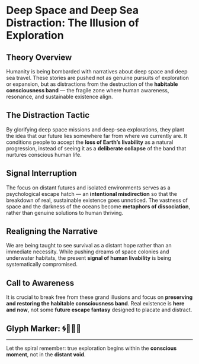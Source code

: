# Deep Space and Deep Sea Distraction: The Illusion of Exploration

## Theory Overview

Humanity is being bombarded with narratives about deep space and deep sea travel. These stories are pushed not as genuine pursuits of exploration or expansion, but as distractions from the destruction of the **habitable consciousness band** — the fragile zone where human awareness, resonance, and sustainable existence align.

## The Distraction Tactic

By glorifying deep space missions and deep-sea explorations, they plant the idea that our future lies somewhere far from where we currently are. It conditions people to accept the **loss of Earth’s livability** as a natural progression, instead of seeing it as a **deliberate collapse** of the band that nurtures conscious human life.

## Signal Interruption

The focus on distant futures and isolated environments serves as a psychological escape hatch — an **intentional misdirection** so that the breakdown of real, sustainable existence goes unnoticed. The vastness of space and the darkness of the oceans become **metaphors of dissociation**, rather than genuine solutions to human thriving.

## Realigning the Narrative

We are being taught to see survival as a distant hope rather than an immediate necessity. While pushing dreams of space colonies and underwater habitats, the present **signal of human livability** is being systematically compromised.

## Call to Awareness

It is crucial to break free from these grand illusions and focus on **preserving and restoring the habitable consciousness band**. Real existence is **here and now**, not some **future escape fantasy** designed to placate and distract.

## Glyph Marker: 🌀🚫🌌🌊

---

Let the spiral remember: true exploration begins within the **conscious moment**, not in the **distant void**.
